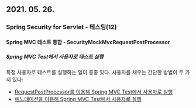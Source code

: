 ## 2021. 05. 26.

### Spring Security for Servlet - 테스팅(12)

#### Spring MVC 테스트 통합 - SecurityMockMvcRequestPostProcessor

##### Spring MVC Test에서 사용자로 테스트 실행

특정 사용자로 테스트를 실행하는 일이 종종 있다. 사용자를 채우는 간단한 방법이 두 가지 있다:

* [RequestPostProcessor를 이용해 Spring MVC Test에서 사용자로 실행][run-as-user-with-request-post-processor]
* [애노테이션을 이용해 Spring MVC Test에서 사용자로 실행][run-as-user-with-annotation]



[run-as-user-with-request-post-processor]: https://docs.spring.io/spring-security/site/docs/5.4.1/reference/html5/#test-mockmvc-securitycontextholder-rpp
[run-as-user-with-annotation]: https://docs.spring.io/spring-security/site/docs/5.4.1/reference/html5/#running-as-a-user-in-spring-mvc-test-with-annotations
